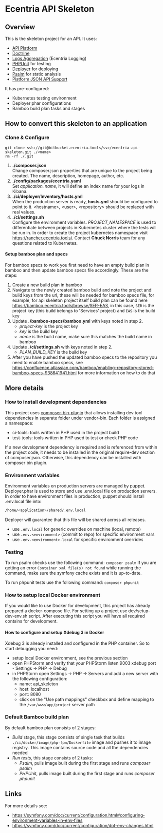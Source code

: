 # Ecentria API Skeleton

Overview
---

This is the skeleton project for an API.
It uses:
- [API Platform]
- [Doctrine]
- [Logs Aggregation] (Ecentria Logging)
- [PHPUnit] for testing
- [Deployer] for deploying
- [Psalm] for static analysis
- [Platform JSON API Support]

It has pre-configured:
- Kubernetes testing environment
- Deployer phar configurations
- Bamboo build plan tasks and stages

How to convert this skeleton to an application
---

### Clone & Configure

```
git clone ssh://git@bitbucket.ecentria.tools/svc/ecentria-api-skeleton.git ./<name>
rm -rf ./.git
```

1. **./composer.json** <br>
Change composer.json properties that are unique to the project being created.
The name, description, homepage, author, etc.
2. **./config/packages/ecentria.yaml** <br>
Set _application\_name_, it will define an index name for your logs in Kibana.
3. **./ci/deployer/Inventory/hosts.yml** <br>
When the production server is ready, **hosts.yml** should be configured
to point to it. \<hostname>, \<user>, \<repository> should be replaced with real values.
4. **./ci/settings.sh** <br>
Configure the environment variables.
_PROJECT\_NAMESPACE_ is used to differentiate between projects in Kubernetes cluster
where the tests will be run in. In order to create the project kubernetes namespace
visit https://rancher.ecentria.tools/. Contact **Chuck Norris** team for any questions
related to Kubernetes.
    
#### Setup bamboo plan and specs
For bamboo specs to work you first need to have an empty build plan in bamboo and then update bamboo specs file accordingly. These are the steps:
1. Create a new build plan in bamboo
2. Navigate to the newly created bamboo build and note the project and build keys from the url, these will be needed for bamboo specs file, for example, for api skeleton project itself build plan can be found here https://bamboo.ecentria.tools/browse/SER-EAS, in this case, `SER` is the project key (this build belongs to 'Services' project) and `EAS` is the build key
3. Update **./bamboo-specs/bamboo.yml** with keys noted in step 2.
    -  _project-key_  is the project key
    - _key_ is the build key
    - _name_ is the build name, make sure this matches the build name in bamboo
4. Update **./ci/settings.sh** with keys noted in step 2.
    - _PLAN_BUILD_KEY_ is the build key
5. After you have pushed the updated bamboo specs to the repository you need to enable bamboo specs, see https://confluence.atlassian.com/bamboo/enabling-repository-stored-bamboo-specs-938641941.html for more information on how to do that


More details
---

### How to install development dependencies
This project uses [composer-bin-plugin] that allows installing dev tool dependencies in separate folder under vendor-bin. Each folder is assigned a namespace:
- ci-tools: tools written in PHP used in the project build
- test-tools: tools written in PHP used to test or check PHP code

If a new development dependency is required and is referenced from within the project code, it needs to be installed in the original require-dev section of composer.json. Otherwise, this dependency can be installed with composer bin plugin.

### Environment variables

Environment variables on production servers are managed by puppet.
Deployer.phar is used to store and use .env.local file on production servers.
In order to have environment files in production, puppet should install .env.local file into:
```bash
/home/<application>/shared/.env.local
```
Deployer will guarantee that this file will be shared across all releases.

- use `.env.local` for generic overrides on machine (local, remote)
- use `.env.<environment>` (commit to repo) for specific environment vars 
- use `.env.<environment>.local` for specific environment overrides

### Testing

To run psalm checks use the following command:
`composer psalm`
If you are getting an error `Container xml file(s) not found` while running the command, make sure the symfony cache exists and it is up-to-date.

To run phpunit tests use the following command:
`composer phpunit`

### How to setup local Docker environment
If you would like to use Docker for development, this project has already prepared a docker-compose file. For setting up a project use dev/setup-dev-env.sh script. After executing this script you will have all required contains for development.

#### How to configure and setup Xdebug 3 in Docker
Xdebug 3 is already installed and configured in the PHP container. So to start debugging you need:
- setup local Docker environment, see the previous section
- open PHPStorm and verify that your PHPStorm listen 9003 xdebug port - Settings -> PHP -> Debug
- in PHPStorm open Settings -> PHP -> Servers and add a new server with the following configuration:
    - name: api_skeleton
    - host: localhost
    - port: 8080
    - click on the "Use path mappings" checkbox and define mapping to the `/var/www/app/project` server path

### Default Bamboo build plan ###
By default bamboo plan consists of 2 stages:
- _Build_ stage, this stage consists of single task that builds `./ci/docker/image/php-fpm/Dockerfile` image and pushes it to image registry. This image contains source code and all the dependencies needed
- _Run tests_, this stage consists of 2 tasks:
    - _Psalm_, pulls image built during the first stage and runs _composer psalm_
    - _PHPUnit_, pulls image built during the first stage and runs _composer phpunit_
    
Links
---
For more details see: 
- https://symfony.com/doc/current/configuration.html#configuring-environment-variables-in-env-files
- https://symfony.com/doc/current/configuration/dot-env-changes.html
  

[Psalm]: https://psalm.dev
[ADR for Static Analysis]: https://confluence.ecentria.tools/x/cSt6Bg
[API Platform]: https://api-platform.com/
[Doctrine]: https://www.doctrine-project.org/
[Logs Aggregation]: https://confluence.ecentria.tools/display/ARCH/Logs+Aggregation
[PHPUnit]: https://phpunit.de/
[composer-bin-plugin]: https://github.com/bamarni/composer-bin-plugin
[Deployer]: https://deployer.org/
[Platform JSON API Support]: https://bitbucket.ecentria.tools/projects/LIB/repos/api-platform-json-api-support/browse